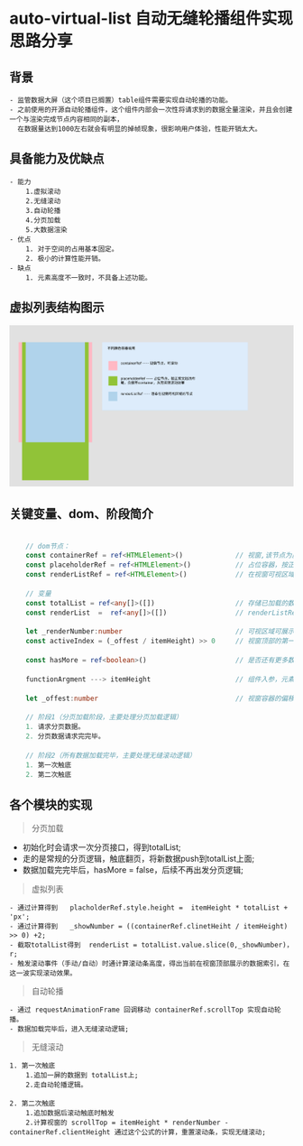 # auto-virtual-list 自动无缝轮播组件实现思路分享

## 背景
    - 监管数据大屏（这个项目已搁置）table组件需要实现自动轮播的功能。
    - 之前使用的开源自动轮播组件，这个组件内部会一次性将请求到的数据全量渲染，并且会创建一个与渲染完成节点内容相同的副本，
      在数据量达到1000左右就会有明显的掉帧现象，很影响用户体验，性能开销太大。   

## 具备能力及优缺点
    - 能力 
        1.虚拟滚动
        2.无缝滚动
        3.自动轮播
        4.分页加载
        5.大数据渲染
    - 优点
        1. 对于空间的占用基本固定。
        2. 极小的计算性能开销。
    - 缺点
        1. 元素高度不一致时，不具备上述功能。

## 虚拟列表结构图示

![虚拟列表示意图](./WeChat60822fb9a6dbf59b3b592656dce040e2.png)


## 关键变量、dom、阶段简介

```typescript

    // dom节点：
    const containerRef = ref<HTMLElement>()             // 视窗,该节点为虚拟滚动列表的根节点，可以控制其scrollTop属性上下滚动;
    const placeholderRef = ref<HTMLElement>()           // 占位容器，按正常文档流布局。比如列表数据为100条，每个元素高度为30px，placeholderRef.height = 100*30 + 'px';
    const renderListRef = ref<HTMLElement>()            // 在视窗可视区域渲染的容器,控制其translateY属性的范围，定位在视窗的可视区域之上。 translateY = activeIndex * itemHeight

    // 变量
    const totalList = ref<any[]>([])                    // 存储已加载的数据，随着分页请求不断递增
    const renderList  =  ref<any[]>([])                 // renderListRef 节点中渲染的数据

    let _renderNumber:number                            // 可视区域可展示的元素个数  _renderNumber = containerRef.clinetHeight / itemHeight >> 0;
    const activeIndex = (_offest / itemHeight) >> 0     // 视窗顶部的第一个元素的索引，通过对它的赋值以及计算renderList实现滚动效果。
    
    const hasMore = ref<boolean>()                      // 是否还有更多数据

    functionArgment ---> itemHeight                     // 组件入参，元素的高度
    
    let _offest:number                                  // 视窗容器的偏移度   containerRef.scrollTop === offect

    // 阶段1（分页加载阶段，主要处理分页加载逻辑）
    1. 请求分页数据。
    2. 分页数据请求完完毕。

    // 阶段2（所有数据加载完毕，主要处理无缝滚动逻辑）
    1. 第一次触底
    2. 第二次触底

```

## 各个模块的实现

> 分页加载

   - 初始化时会请求一次分页接口，得到totalList;
   - 走的是常规的分页逻辑，触底翻页，将新数据push到totalList上面;
   - 数据加载完完毕后，hasMore = false，后续不再出发分页逻辑;

> 虚拟列表

    - 通过计算得到   placholderRef.style.height =  itemHeight * totalList + 'px';
    - 通过计算得到   _showNumber = ((containerRef.clinetHeiht / itemHeight) >> 0) +2;
    - 截取totalList得到  renderList = totalList.value.slice(0,_showNumber)，r;
    - 触发滚动事件（手动/自动）时通计算滚动条高度，得出当前在视窗顶部展示的数据索引，在这一波实现滚动效果。

> 自动轮播

    - 通过 requestAnimationFrame 回调移动 containerRef.scrollTop 实现自动轮播。
    - 数据加载完毕后，进入无缝滚动逻辑;
  
> 无缝滚动

    1. 第一次触底
        1.追加一屏的数据到 totalList上;
        2.走自动轮播逻辑。

    2. 第二次触底
        1.追加数据后滚动触底时触发
        2.计算视窗的 scrollTop = itemHeight * renderNumber - containerRef.clientHeight 通过这个公式的计算，重置滚动条，实现无缝滚动;